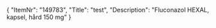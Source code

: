 {
  "ItemNr": "149783",
  "Title": "test",
  "Description": "Fluconazol HEXAL, kapsel, hård 150 mg"
}